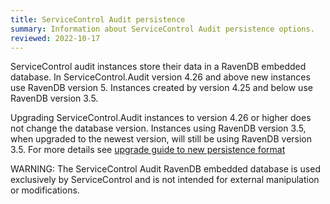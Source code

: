 ```yaml
---
title: ServiceControl Audit persistence
summary: Information about ServiceControl Audit persistence options.
reviewed: 2022-10-17
---
```


ServiceControl audit instances store their data in a RavenDB embedded database. In ServiceControl.Audit version 4.26 and above new instances use RavenDB version 5. Instances created by version 4.25 and below use RavenDB version 3.5.

Upgrading ServiceControl.Audit instances to version 4.26 or higher does not change the database version. Instances using RavenDB version 3.5, when upgraded to the newest version, will still be using RavenDB version 3.5. For more details see [upgrade guide to new persistence format](/servicecontrol/upgrades/new-persistence.md)

WARNING: The ServiceControl Audit RavenDB embedded database is used exclusively by ServiceControl and is not intended for external manipulation or modifications.
